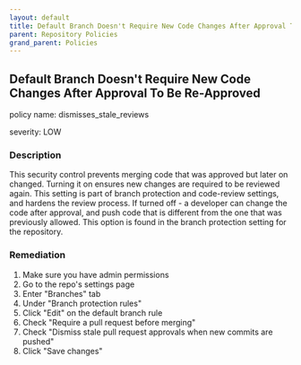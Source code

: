 ```yaml
---
layout: default
title: Default Branch Doesn't Require New Code Changes After Approval To Be Re-Approved
parent: Repository Policies
grand_parent: Policies
---
```



## Default Branch Doesn't Require New Code Changes After Approval To Be Re-Approved
policy name: dismisses_stale_reviews

severity: LOW

### Description
This security control prevents merging code that was approved but later on changed. Turning it on ensures new changes are required to be reviewed again. This setting is part of branch protection and code-review settings, and hardens the review process. If turned off - a developer can change the code after approval, and push code that is different from the one that was previously allowed. This option is found in the branch protection setting for the repository.


### Remediation
1. Make sure you have admin permissions
2. Go to the repo's settings page
3. Enter "Branches" tab
4. Under "Branch protection rules"
5. Click "Edit" on the default branch rule
6. Check "Require a pull request before merging"
7. Check "Dismiss stale pull request approvals when new commits are pushed"
8. Click "Save changes"



